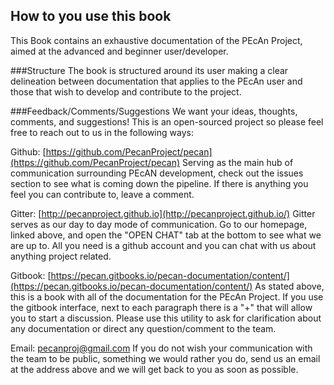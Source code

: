 ## How to you use this book

This Book contains an exhaustive documentation of the PEcAn Project, aimed at the advanced and beginner user/developer.


###Structure
The book is structured around its user making a clear delineation between documentation that applies to the PEcAn user 
and those that wish to develop and contribute to the project.

###Feedback/Comments/Suggestions
We want your ideas, thoughts, comments, and suggestions! This is an open-sourced project so please feel free to reach out
to us in the following ways:

Github: [https://github.com/PecanProject/pecan](https://github.com/PecanProject/pecan)
	Serving as the main hub of communication surrounding PEcAN development, check out the issues section to see what
is coming down the pipeline. If there is anything you feel you can contribute to, leave a comment.
	
Gitter: [http://pecanproject.github.io](http://pecanproject.github.io/)
	Gitter serves as our day to day mode of communication. Go to our homepage, linked above, and open the "OPEN CHAT"
tab at the bottom to see what we are up to. All you need is a github account and you can chat with us about anything project related.

Gitbook: [https://pecan.gitbooks.io/pecan-documentation/content/](https://pecan.gitbooks.io/pecan-documentation/content/)
	As stated above, this is a book with all of the documentation for the PEcAn Project. If you use the gitbook 
interface, next to each paragraph there is a "+" that will allow you to start a discussion. Please use this utility to ask for 
clarification about any documentation or direct any question/comment to the team.

Email: pecanproj@gmail.com
	If you do not wish your communication with the team to be public, something we would rather you do, send us an email at the 
address above and we will get back to you as soon as possible.

